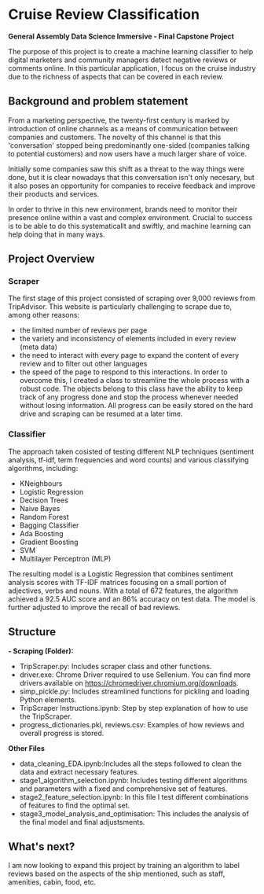 # Cruise Review Classification


**General Assembly Data Science Immersive - Final Capstone Project** 

The purpose of this project is to create a machine learning classifier to help digital marketers and community managers detect negative reviews or comments online. In this particular application, I focus on the cruise industry due to the richness of aspects that can be covered in each review.

## Background and problem statement

From a marketing perspective, the twenty-first century is marked by introduction of online channels as a means of communication between companies and customers. The novelty of this channel is that this 'conversation' stopped being predominantly one-sided (companies talking to potential customers) and now users have a much larger share of voice.

Initially some companies saw this shift as a threat to the way things were done, but it is clear nowadays that this conversation isn't only necesary, but it also poses an opportunity for companies to receive feedback and improve their products and services.

In order to thrive in this new environment, brands need to monitor their presence online within a vast and complex  environment. Crucial to success is to be able to do this systematicallt and swiftly, and machine learning can help doing that in many ways. 

## Project Overview

### Scraper

The first stage of this project consisted of scraping over 9,000 reviews from TripAdvisor. This website is particularly challenging to scrape due to, among other reasons:
- the limited number of reviews per page
- the variety and inconsistency of elements included in every review (meta data)
- the need to interact with every page to expand the content of every review and to filter out other languages
- the speed of the page to respond to this interactions.
In order to overcome this, I created a class to streamline the whole process with a robust code. The objects belong to this class have the ability to keep track of any progress done and stop the process whenever needed without losing information. All progress can be easily stored on the hard drive and scraping can be resumed at a later time. 

### Classifier

The approach taken cosisted of testing different NLP techniques (sentiment analysis, tf-idf, term frequencies and word counts) and various classifying algorithms, including:
- KNeighbours
- Logistic Regression
- Decision Trees
- Naive Bayes
- Random Forest
- Bagging Classifier
- Ada Boosting
- Gradient Boosting
- SVM
- Multilayer Perceptron (MLP)

The resulting model is a Logistic Regression that combines sentiment analysis scores with TF-IDF matrices focusing on a small portion of adjectives, verbs and nouns. With a total of 672 features, the algorithm achieved a 92.5 AUC score and an 86% accuracy on test data. The model is further adjusted to improve the recall of bad reviews. 

## Structure

**- Scraping (Folder):**
  - TripScraper.py: Includes scraper class and other functions. 
  - driver.exe: Chrome Driver required to use Sellenium. You can find more drivers available on https://chromedriver.chromium.org/downloads.
  - simp_pickle.py: Includes streamlined functions for pickling and loading Python elements.
  - TripScraper Instructions.ipynb: Step by step explanation of how to use the TripScraper.
  - progress_dictionaries.pkl, reviews.csv: Examples of how reviews and overall progress is stored.

**Other Files**
- data_cleaning_EDA.ipynb:Includes all the steps followed to clean the data and extract necessary features.
- stage1_algorithm_selection.ipynb: Includes testing different algorithms and parameters with a fixed and comprehensive set of features.
- stage2_feature_selection.ipynb: In this file I test different combinations of features to find the optimal set.
- stage3_model_analysis_and_optimisation: This includes the analysis of the final model and final adjustsments. 

## What's next?
I am now looking to expand this project by training an algorithm to label reviews based on the aspects of the ship mentioned, such as staff, amenities, cabin, food, etc.
